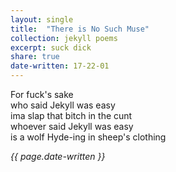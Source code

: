 ```yaml
---
layout: single
title:  "There is No Such Muse" 
collection: jekyll poems
excerpt: suck dick
share: true
date-written: 17-22-01
---
```




<p>
For fuck's sake <br>
who said Jekyll was easy <br>
ima slap that bitch in the cunt <br>
whoever said Jekyll was easy <br>
is a wolf Hyde-ing in sheep's clothing
</p>

<em> {{ page.date-written }} </em>